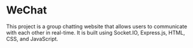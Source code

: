 # WeChat
This project is a group chatting website that allows users to communicate with each other in real-time. It is built using Socket.IO, Express.js, HTML, CSS, and JavaScript.
